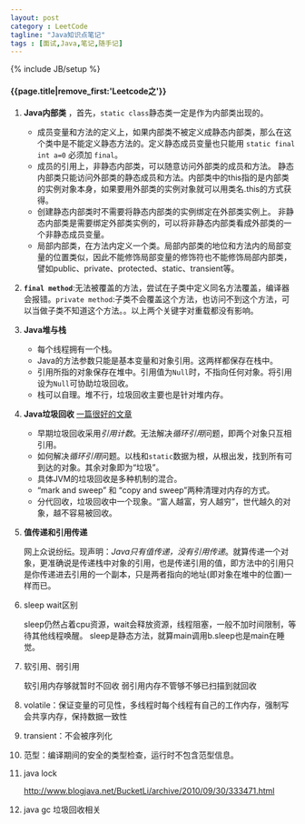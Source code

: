 ```yaml
---
layout: post
category : LeetCode
tagline: "Java知识点笔记"
tags : [面试,Java,笔记,随手记]
---
```

{% include JB/setup %}

<h4>{{page.title|remove_first:'Leetcode之'}}</h4>

1. **Java内部类** ，首先，`static class`静态类一定是作为内部类出现的。
	 * 成员变量和方法的定义上，如果内部类不被定义成静态内部类，那么在这个类中是不能定义静态方法的。定义静态成员变量也只能用 `static final int a=0` 必须加 `final`。 
	 * 成员的引用上，非静态内部类，可以随意访问外部类的成员和方法。
	 静态内部类只能访问外部类的静态成员和方法。内部类中的this指的是内部类的实例对象本身，如果要用外部类的实例对象就可以用类名.this的方式获得。
	 *  创建静态内部类时不需要将静态内部类的实例绑定在外部类实例上。
	 非静态内部类是需要绑定外部类实例的，可以将非静态内部类看成外部类的一个非静态成员变量。
	 *  局部内部类，在方法内定义一个类。局部内部类的地位和方法内的局部变量的位置类似，因此不能修饰局部变量的修饰符也不能修饰局部内部类，譬如public、private、protected、static、transient等。

2. **`final method`**:无法被覆盖的方法，尝试在子类中定义同名方法覆盖，编译器会报错。`private method`:子类不会覆盖这个方法，也访问不到这个方法，可以当做子类不知道这个方法。。以上两个关键字对重载都没有影响。

3. **Java堆与栈**
	* 每个线程拥有一个栈。
	* Java的方法参数只能是基本变量和对象引用。这两样都保存在栈中。
	* 引用所指的对象保存在堆中。引用值为`Null`时，不指向任何对象。将引用设为`Null`可协助垃圾回收。
	*  栈可以自理。堆不行，垃圾回收主要也是针对堆内存。

4. **Java垃圾回收** [一篇很好的文章](http://www.cnblogs.com/vamei/archive/2013/04/28/3048353.html)
	* 早期垃圾回收采用*引用计数*。无法解决*循环引用*问题，即两个对象只互相引用。
	* 如何解决*循环引用*问题。以栈和`static`数据为根，从根出发，找到所有可到达的对象。其余对象即为“垃圾”。
	* 具体JVM的垃圾回收是多种机制的混合。
	* “mark and sweep” 和 “copy and sweep”两种清理对内存的方式。
	* 分代回收，垃圾回收中一个现象。“富人越富，穷人越穷”，世代越久的对象，越不容易被回收。

5. **值传递和引用传递** 

	网上众说纷纭。现声明：*Java只有值传递，没有引用传递*。就算传递一个对象，更准确说是传递栈中对象的引用，也是传递引用的值，即方法中的引用只是你传递进去引用的一个副本，只是两者指向的地址(即对象在堆中的位置)一样而已。

6. sleep wait区别
	
	sleep仍然占着cpu资源，wait会释放资源，线程阻塞，一般不加时间限制，等待其他线程唤醒。
	sleep是静态方法，就算main调用b.sleep也是main在睡觉。

7. 软引用、弱引用
	
	软引用内存够就暂时不回收
	弱引用内存不管够不够已扫描到就回收

8. volatile：保证变量的可见性，多线程时每个线程有自己的工作内存，强制写会共享内存，保持数据一致性

9. transient：不会被序列化

10. 范型：编译期间的安全的类型检查，运行时不包含范型信息。

9. java lock
	
	http://www.blogjava.net/BucketLi/archive/2010/09/30/333471.html

10. java gc 垃圾回收相关
